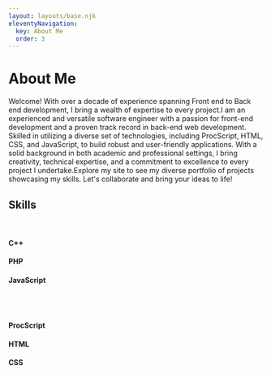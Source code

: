 ```yaml
---
layout: layouts/base.njk
eleventyNavigation:
  key: About Me
  order: 3
---
```

# About <span class="blue">Me</span>

  <p>Welcome! With over a decade of experience spanning Front end to Back end development, I bring a wealth of expertise to every project.I am an experienced and versatile software engineer with a passion for front-end development and a proven track record in back-end web development. Skilled in utilizing a diverse set of technologies, including ProcScript, HTML, CSS, and JavaScript, to build robust and user-friendly applications. With a solid background in both academic and professional settings, I bring creativity, technical expertise, and a commitment to excellence to every project I undertake.Explore my site to see my diverse portfolio of projects showcasing my skills. Let's collaborate and bring your ideas to life!</p>

  <!-- Skills -->
  <div class="container-fluid text-center">
    <h2><span class="pink">Skills</span></h2>
    <br />
    <div class="row">
      <div class="col-sm-4">
        <span class="glyphicon glyphicon-certificate"></span>
        <h4>C++</h4>
        <!-- <p>Lorem ipsum dolor sit amet..</p> -->
      </div>
      <div class="col-sm-4">
        <span class="glyphicon glyphicon-certificate"></span>
        <h4>PHP</h4>
        <!-- <p>Lorem ipsum dolor sit amet..</p> -->
      </div>
      <div class="col-sm-4">
        <span class="glyphicon glyphicon-certificate"></span>
        <h4>JavaScript</h4>
        <!-- <p>Lorem ipsum dolor sit amet..</p> -->
      </div>
    </div>
    <br /><br />
    <div class="row">
      <div class="col-sm-4">
        <span class="glyphicon glyphicon-certificate"></span>
        <h4>ProcScript</h4>
        <!-- <p>Lorem ipsum dolor sit amet..</p> -->
      </div>
      <div class="col-sm-4">
        <span class="glyphicon glyphicon-certificate"></span>
        <h4>HTML</h4>
        <!-- <p>Lorem ipsum dolor sit amet..</p> -->
      </div>
      <div class="col-sm-4">
        <span class="glyphicon glyphicon-certificate"></span>
        <h4>CSS</h4>
        <!-- <p>Lorem ipsum dolor sit amet..</p> -->
      </div>
    </div>
  </div>
  <!-- Skills -->
